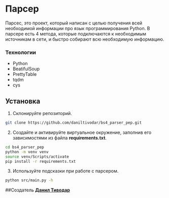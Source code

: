 # Парсер

Парсес, это проект, который написан с целью получения всей необходимой информации про язык программирования Python. В парсере есть 4 метода, которые подключаются к необходимым источникам в сети, и быстро собирают всю необходимую информацию.

### Технологии
- Python
- BeatifulSoup
- PrettyTable
- tqdm
- cys

## Установка

1. Склонируйте репозиторий.
```bash
git clone https://github.com/daniltivodar/bs4_parser_pep.git
```

2. Создайте и активируйте виртуальное окружение, заполнив его зависимостями из файла **requirements.txt**.
```bash
cd bs4_parser_pep
python -m venv venv
source venv/Scripts/activate
pip install -r requirements.txt
```

3. Используйте подсказки при работе с парсером.
```bash
python src/main.py -h
```

##Создатель
**[Данил Тиводар](https://github.com/daniltivodar)**